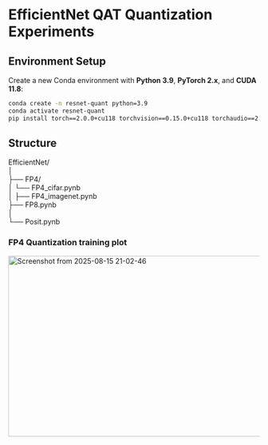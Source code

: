 # EfficientNet QAT Quantization Experiments   

## Environment Setup

Create a new Conda environment with **Python 3.9**, **PyTorch 2.x**, and **CUDA 11.8**:

```bash
conda create -n resnet-quant python=3.9
conda activate resnet-quant
pip install torch==2.0.0+cu118 torchvision==0.15.0+cu118 torchaudio==2.0.0+cu118 --extra-index-url https://download.pytorch.org/whl/cu118
```
## Structure
EfficientNet/  
│  
├── FP4/  
│   └── FP4_cifar.pynb   
│   ├── FP4_imagenet.pynb   
├── FP8.pynb   
│  
└── Posit.pynb   

### FP4 Quantization training plot
<img width="1107" height="362" alt="Screenshot from 2025-08-15 21-02-46" src="https://github.com/user-attachments/assets/bfcfe6ec-1593-40b4-8fbc-67cf9ef754af" />
